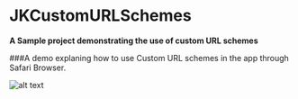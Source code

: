 # JKCustomURLSchemes

**A Sample project demonstrating the use of custom URL schemes**

###A demo explaning how to use Custom URL schemes in the app through Safari Browser.

![alt text][Custom_URL_Schemes_Demo]

[Custom_URL_Schemes_Demo]: https://github.com/jayesh15111988/JKCustomURLSchemes/blob/master/Custom_URL_Scheme_Demo%20(2).gif "Custom URL Scheme operation demo"
